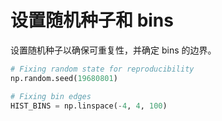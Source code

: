 # 设置随机种子和 bins

设置随机种子以确保可重复性，并确定 bins 的边界。

```python
# Fixing random state for reproducibility
np.random.seed(19680801)

# Fixing bin edges
HIST_BINS = np.linspace(-4, 4, 100)
```
